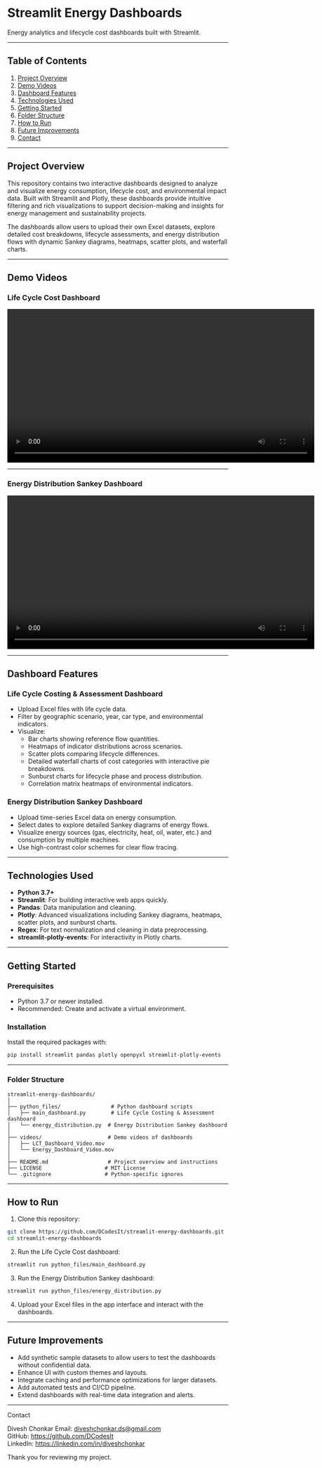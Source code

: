 # Streamlit Energy Dashboards

Energy analytics and lifecycle cost dashboards built with Streamlit.

---

## Table of Contents

1. [Project Overview](#project-overview)  
2. [Demo Videos](#demo-videos)  
3. [Dashboard Features](#dashboard-features)  
4. [Technologies Used](#technologies-used)  
5. [Getting Started](#getting-started)  
6. [Folder Structure](#folder-structure)  
7. [How to Run](#how-to-run)  
8. [Future Improvements](#future-improvements)  
9. [Contact](#contact)  

---

## Project Overview

This repository contains two interactive dashboards designed to analyze and visualize energy consumption, lifecycle cost, and environmental impact data. Built with Streamlit and Plotly, these dashboards provide intuitive filtering and rich visualizations to support decision-making and insights for energy management and sustainability projects.

The dashboards allow users to upload their own Excel datasets, explore detailed cost breakdowns, lifecycle assessments, and energy distribution flows with dynamic Sankey diagrams, heatmaps, scatter plots, and waterfall charts.

---

## Demo Videos

### Life Cycle Cost Dashboard

<video width="700" controls>
  <source src="videos/LCT_Dashboard_Video.mov" type="video/quicktime">
  Your browser does not support the video tag.
</video>

---

### Energy Distribution Sankey Dashboard

<video width="700" controls>
  <source src="videos/Energy_Dashboard_Video.mov" type="video/quicktime">
  Your browser does not support the video tag.
</video>

---

## Dashboard Features

### Life Cycle Costing & Assessment Dashboard

- Upload Excel files with life cycle data.
- Filter by geographic scenario, year, car type, and environmental indicators.
- Visualize:
  - Bar charts showing reference flow quantities.
  - Heatmaps of indicator distributions across scenarios.
  - Scatter plots comparing lifecycle differences.
  - Detailed waterfall charts of cost categories with interactive pie breakdowns.
  - Sunburst charts for lifecycle phase and process distribution.
  - Correlation matrix heatmaps of environmental indicators.

### Energy Distribution Sankey Dashboard

- Upload time-series Excel data on energy consumption.
- Select dates to explore detailed Sankey diagrams of energy flows.
- Visualize energy sources (gas, electricity, heat, oil, water, etc.) and consumption by multiple machines.
- Use high-contrast color schemes for clear flow tracing.

---

## Technologies Used

- **Python 3.7+**  
- **Streamlit**: For building interactive web apps quickly.  
- **Pandas**: Data manipulation and cleaning.  
- **Plotly**: Advanced visualizations including Sankey diagrams, heatmaps, scatter plots, and sunburst charts.  
- **Regex**: For text normalization and cleaning in data preprocessing.  
- **streamlit-plotly-events**: For interactivity in Plotly charts.

---

## Getting Started

### Prerequisites

- Python 3.7 or newer installed.
- Recommended: Create and activate a virtual environment.

### Installation

Install the required packages with:

```bash
pip install streamlit pandas plotly openpyxl streamlit-plotly-events
```

---

### Folder Structure

```
streamlit-energy-dashboards/
│
├── python_files/                # Python dashboard scripts
│   ├── main_dashboard.py        # Life Cycle Costing & Assessment dashboard
│   └── energy_distribution.py  # Energy Distribution Sankey dashboard
│
├── videos/                     # Demo videos of dashboards
│   ├── LCT_Dashboard_Video.mov
│   └── Energy_Dashboard_Video.mov
│
├── README.md                   # Project overview and instructions
├── LICENSE                    # MIT License
└── .gitignore                 # Python-specific ignores
```

---

## How to Run

1. Clone this repository:

```bash
git clone https://github.com/DCodesIt/streamlit-energy-dashboards.git
cd streamlit-energy-dashboards
```

2. Run the Life Cycle Cost dashboard:

```bash
streamlit run python_files/main_dashboard.py
```

3. Run the Energy Distribution Sankey dashboard:

```bash
streamlit run python_files/energy_distribution.py
```

4. Upload your Excel files in the app interface and interact with the dashboards.

---

## Future Improvements

- Add synthetic sample datasets to allow users to test the dashboards without confidential data.
- Enhance UI with custom themes and layouts.
- Integrate caching and performance optimizations for larger datasets.
- Add automated tests and CI/CD pipeline.
- Extend dashboards with real-time data integration and alerts.

---

Contact

Divesh Chonkar
Email: diveshchonkar.ds@gmail.com  
GitHub: https://github.com/DCodesIt  
LinkedIn: https://linkedin.com/in/diveshchonkar

Thank you for reviewing my project.
